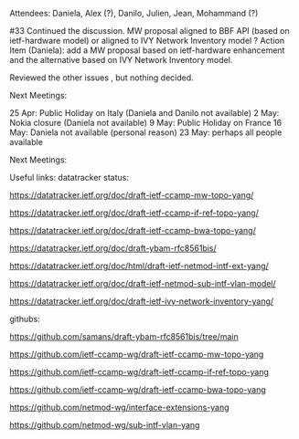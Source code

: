 Attendees: Daniela, Alex (?), Danilo, Julien, Jean, Mohammand (?)

#33 Continued the discussion. MW proposal aligned to BBF API (based on ietf-hardware model) 
or aligned to  IVY Network Inventory model ?
Action Item (Daniela): add a MW proposal based on ietf-hardware enhancement and the alternative based on IVY Network Inventory model.

Reviewed the other issues , but nothing decided.

Next Meetings:

25 Apr: Public Holiday on Italy (Daniela and Danilo not available)
2 May: Nokia closure (Daniela not available)
9 May: Public Holiday on France
16 May: Daniela not available (personal reason)
23 May: perhaps all people available

Next Meetings:

Useful links: datatracker status:

https://datatracker.ietf.org/doc/draft-ietf-ccamp-mw-topo-yang/

https://datatracker.ietf.org/doc/draft-ietf-ccamp-if-ref-topo-yang/

https://datatracker.ietf.org/doc/draft-ietf-ccamp-bwa-topo-yang/

https://datatracker.ietf.org/doc/draft-ybam-rfc8561bis/

https://datatracker.ietf.org/doc/html/draft-ietf-netmod-intf-ext-yang/

https://datatracker.ietf.org/doc/draft-ietf-netmod-sub-intf-vlan-model/

https://datatracker.ietf.org/doc/draft-ietf-ivy-network-inventory-yang/

githubs:

https://github.com/samans/draft-ybam-rfc8561bis/tree/main

https://github.com/ietf-ccamp-wg/draft-ietf-ccamp-mw-topo-yang

https://github.com/ietf-ccamp-wg/draft-ietf-ccamp-if-ref-topo-yang

https://github.com/ietf-ccamp-wg/draft-ietf-ccamp-bwa-topo-yang

https://github.com/netmod-wg/interface-extensions-yang

https://github.com/netmod-wg/sub-intf-vlan-yang
